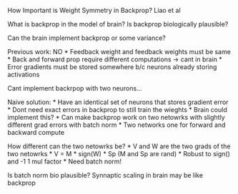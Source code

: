 How Important is Weight Symmetry in Backprop? Liao et al

What is backprop in the model of brain? Is backprop biologically plausible?

Can the brain implement backprop or some variance?

Previous work: NO
    * Feedback weight and feedback weights must be same
    * Back and forward prop require different computations -> cant in brain
    * Error gradients must be stored somewhere  b/c neurons already storing activations

Cant implement backrpop with two neurons...

Naive solution:
    * Have an identical set of neurons that stores gradient error
    * Dont need exact errors in backprop to still train the wieghts
    * Brain could implement this?
    * Can make backprop work on two netowrks with slightly different grad errors with batch norm
    * Two networks one for forward and backward compute

How different can the two netowrks be?
    * V and W are the two grads of the two netowrks
    * V = M * sign(W) * Sp (M and Sp are rand)
    * Robust to sign() and -1 1 mul factor
    * Need batch norm!

Is batch norm bio plausible? Synnaptic scaling in brain may be like backprop 
